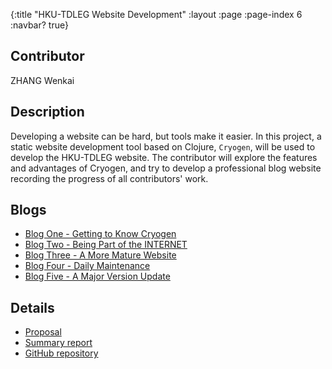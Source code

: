 {:title "HKU-TDLEG Website Development"
 :layout :page
 :page-index 6
 :navbar? true}

## Contributor
ZHANG Wenkai

## Description
Developing a website can be hard, but tools make it easier. In this project, a static website development tool based on Clojure, ```Cryogen```, will be used to develop the HKU-TDLEG website. The contributor will explore the features and advantages of Cryogen, and try to develop a professional blog website recording the progress of all contributors' work.

## Blogs
- [Blog One - Getting to Know Cryogen](/posts-output/2022-01-10-Blog-Post-ZHANG-Wenkai/2022-01-10-Blog-Post-ZHANG-Wenkai)
- [Blog Two - Being Part of the INTERNET](/posts-output/2022-01-24-Blog-Post-ZHANG-Wenkai/2022-01-24-Blog-Post-ZHANG-Wenkai)
- [Blog Three - A More Mature Website](/posts-output/2022-02-11-Blog-Post-ZHANG-Wenkai/2022-02-11-Blog-Post-ZHANG-Wenkai)
- [Blog Four - Daily Maintenance](/posts-output/2022-03-01-Blog-Post-ZHANG-Wenkai/2022-03-01-Blog-Post-ZHANG-Wenkai)
- [Blog Five - A Major Version Update](/posts-output/2022-03-18-Blog-Post-ZHANG-Wenkai/2022-03-18-Blog-Post-ZHANG-Wenkai)

## Details
- [Proposal](/pdf/Proposal-ZHANG-Wenkai.pdf)
- [Summary report](/pdf/Report-ZHANG-Wenkai.pdf)
- [GitHub repository](https://github.com/clojure-finance/HKU-TDLEG-website)